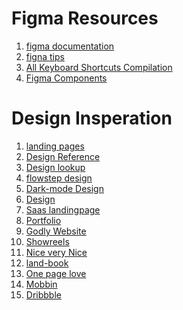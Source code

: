 Figma Resources
=====================================
1. [figma documentation](https://help.figma.com)
2. [figna tips](https://awesomefigtips.com)
3. [All Keyboard Shortcuts Compilation](https://shortcuts.design)
4. [Figma Components](https://figmacomponents.com)

Design Insperation
======================================
1. [landing pages](https://landing.gallery)
2. [Design Reference](https://refero.design)
3. [Design lookup](https://lookup.design)
4. [flowstep design](https://flowstep.design)
5. [Dark-mode Design](https://darkmodedesign.com)
6. [Design](https://webdesign-inspiration.com)
7. [Saas landingpage](https://saaslandingpage.com)
8. [Portfolio](https://landingfolio.com)
9. [Godly Website](https://godly.website)
10. [Showreels](http://showreelz.com)
11. [Nice very Nice](https://niceverynice.com)
12. [land-book](https://land-book.com)
13. [One page love](https://onepagelove.com)
14. [Mobbin](https://mobbin.com)
15. [Dribbble](https://dribbble.com)